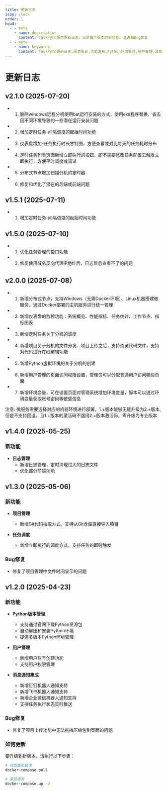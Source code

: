 ```yaml
---
title: 更新日志
icon: clock
order: 1
head:
  - - meta
    - name: description
      content: TaskPyro版本更新日志，记录每个版本的新功能、改进和Bug修复
  - - meta
    - name: keywords
      content: TaskPyro更新日志,版本更新,功能发布,Python环境管理,用户管理,消息通知
---
```


# 更新日志


## v2.1.0 (2025-07-20)

- 1. 删除windows远程分机使用bat运行安装的方式，使用exe程序替换，省去因不同环境导致的一些潜在运行安装问题
- 2. 增加定时任务-间隔调度的起始时间功能
- 3. 仪表盘增加-任务执行时长甘特图，方便查看或对比每天的任务耗时分布
- 4. 定时任务列表页面新增立即执行的按钮，即不需要修改任务配置去触发立即执行，方便平时调度或调试
- 5. 分布式节点增加扫描分机的定时器
- 6. 修复和优化了潜在的后端或前端问题

## v1.5.1 (2025-07-11)

- 1. 增加定时任务-间隔调度的起始时间功能

## v1.5.0 (2025-07-10)

- 1. 优化任务管理的接口功能
- 2. 修复使用域名反向代理IP地址后，日志信息查看不了的问题

## v2.0.0 (2025-07-08）

- 1. 新增分布式节点，支持Windows（无需Docker环境）、Linux机器搭建微服务，通过Docker部署的主机服务进行统一管理
- 2. 新增仪表盘的监控功能：系统概览、性能指标、任务统计、工作节点、指标图表
- 3. 新增定时任务关于分机的调度
- 4. 新增项目关于分机的文件分发、项目上传之后，支持浏览代码文件，支持对代码进行在线编辑功能
- 5. 新增Python虚拟环境的关于分机的创建
- 6. 新增用户管理的页面访问权限设置，管理员可以分配普通用户访问哪些页面
- 7. 新增环境变量，可在设置页面对管理系统增加环境变量，脚本可以通过环境变量获取账号密码等敏感信息

注意: 微服务需要选择对应的机器环境进行部署。1.+版本能够无缝升级为2.+版本,但是不支持回退，且1.+版本的激活码不适用2.+版本激活码，需升级为专业版本


## v1.4.0 (2025-05-25)

### 新功能

- **日志管理**
  - 新增日志管理，定时清理过大的日志文件
  - 优化部分前端功能


## v1.3.0 (2025-05-06)

### 新功能

- **项目管理**
  - 新增Git代码拉取方式，支持从Git仓库直接导入项目

- **任务调度**
  - 新增立即执行的调度方式，支持任务的即时触发

### Bug修复

- 修复了项目管理中文件时间显示的问题


## v1.2.0 (2025-04-23)

### 新功能

- **Python版本管理**
  - 支持通过官网下载Python资源包
  - 自动解压和安装Python环境
  - 提供多版本Python环境管理

- **用户管理**
  - 新增用户账号创建功能
  - 支持用户权限管理

- **消息通知集成**
  - 新增钉钉机器人通知支持
  - 新增飞书机器人通知支持
  - 新增企业微信机器人通知支持
  - 支持任务执行状态实时推送

### Bug修复

- 修复了项目上传功能中无法拖拽压缩包到页面的问题

### 如何更新
要升级到新版本，请执行以下步骤：

```bash
# 拉取最新镜像
docker-compose pull

# 重启服务
docker-compose up -d
```

